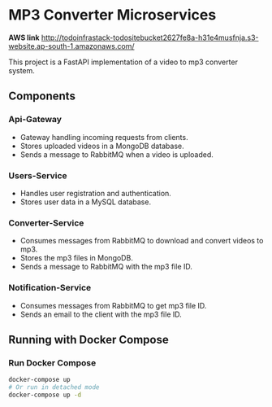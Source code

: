 
# MP3 Converter Microservices
**AWS link**
http://todoinfrastack-todositebucket2627fe8a-h31e4musfnja.s3-website.ap-south-1.amazonaws.com/

This project is a FastAPI implementation of a video to mp3 converter system.

## Components

### Api-Gateway
- Gateway handling incoming requests from clients.
- Stores uploaded videos in a MongoDB database.
- Sends a message to RabbitMQ when a video is uploaded.

### Users-Service
- Handles user registration and authentication.
- Stores user data in a MySQL database.

### Converter-Service
- Consumes messages from RabbitMQ to download and convert videos to mp3.
- Stores the mp3 files in MongoDB.
- Sends a message to RabbitMQ with the mp3 file ID.

### Notification-Service
- Consumes messages from RabbitMQ to get mp3 file ID.
- Sends an email to the client with the mp3 file ID.

## Running with Docker Compose

### Run Docker Compose
```bash
docker-compose up
# Or run in detached mode
docker-compose up -d
```
